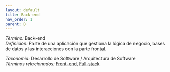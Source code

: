 ```yaml
---
layout: default
title: Back-end
nav_order: 1
parent: B
---
```


*Término:* Back-end  
*Definición:* Parte de una aplicación que gestiona la lógica de negocio, bases de datos y las interacciones con la parte frontal.

*Taxonomía:* Desarrollo de Software / Arquitectura de Software  
*Términos relacionados:* [Front-end](https://maleniski.github.io/diccionario-angl-tec-mx/docs/alfabeticamente/F/front-end/), [Full-stack](https://maleniski.github.io/diccionario-angl-tec-mx/docs/alfabeticamente/F/full-stack/)

